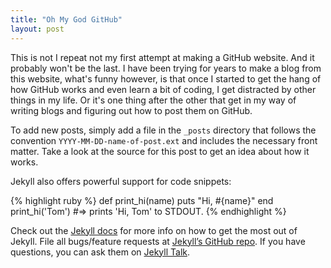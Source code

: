 ```yaml
---
title: "Oh My God GitHub"
layout: post
---
```


This is not I repeat not my first attempt at making a GitHub website. And it probably won't be the last. I have been trying for years to make a blog from this website, what's funny however, is that once I started to get the hang of how GitHub works and even learn a bit of coding, I get distracted by other things in my life. Or it's one thing after the other that get in my way of writing blogs and figuring out how to post them on GitHub.


To add new posts, simply add a file in the `_posts` directory that follows the convention `YYYY-MM-DD-name-of-post.ext` and includes the necessary front matter. Take a look at the source for this post to get an idea about how it works.

Jekyll also offers powerful support for code snippets:

{% highlight ruby %}
def print_hi(name)
  puts "Hi, #{name}"
end
print_hi('Tom')
#=> prints 'Hi, Tom' to STDOUT.
{% endhighlight %}

Check out the [Jekyll docs][jekyll-docs] for more info on how to get the most out of Jekyll. File all bugs/feature requests at [Jekyll’s GitHub repo][jekyll-gh]. If you have questions, you can ask them on [Jekyll Talk][jekyll-talk].

[jekyll-docs]: http://jekyllrb.com/docs/home
[jekyll-gh]:   https://github.com/jekyll/jekyll
[jekyll-talk]: https://talk.jekyllrb.com/
